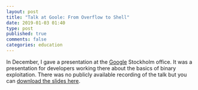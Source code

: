 ```yaml
---
layout: post
title: "Talk at Goole: From Overflow to Shell"
date: 2019-01-03 01:40
type: post
published: true
comments: false
categories: education
---
```


In December, I gave a presentation at the [Google](https://google.com/) Stockholm office.
It was a presentation for developers working there about the basics of binary exploitation.
There was no publicly available recording of the talk but you can [download the slides here](/assets/other/google18-slides.pdf).
